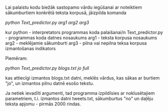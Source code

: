 Lai palaistu kodu biežāk sastopamo vārdu iegūšanai ar noteiktiem sākumburtiem konkrētā teksta korpusā, jāizpilda komanda

_python Text_predictor.py arg1 arg2 arg3_

kur python - interpretators programmas koda palaišanai/n
    Text_predictor.py - programmas koda datnes nosaukums
    arg1 - teksta korpusa nosaukums
    arg2 - meklējamie sākumburti
    arg3 - pilna vai nepilna teksa korpusa izmantošanas indikators

Piemēram:

_python Text_predictor.py blogs.txt jo full_

kas attiecīgi izmantos blogs.txt datni, meklēs vārdus, kas sākas ar burtiem "jo", un izmantos pilnu datnē esošo tekstu.

Ja netiek ievadīti argumenti, tad programma izpildīsies ar noklusētajiem parametriem, t.i. izmantos datni tweets.txt, sākumburtus "no" un daļēju teksta apjomu - pirmās 2000 rindas.
